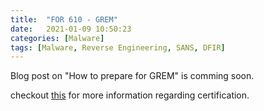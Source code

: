 ```yaml
---
title:  "FOR 610 - GREM"
date:   2021-01-09 10:50:23
categories: [Malware]
tags: [Malware, Reverse Engineering, SANS, DFIR]
---
```

Blog post on "How to prepare for GREM" is comming soon.

checkout [this][grem] for more information regarding certification.

[grem]: https://www.giac.org/certification/reverse-engineering-malware-grem